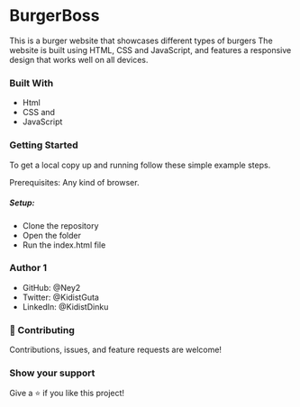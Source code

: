 # BurgerBoss
This is a burger website that showcases different types of burgers The website is built using HTML, CSS and JavaScript, and features a responsive design that works well on all devices. 

### Built With
   - Html
   - CSS and 
   - JavaScript

### Getting Started
  To get a local copy up and running follow these simple example steps.

  Prerequisites: Any kind of browser. 
  ##### Setup:  
  - Clone the repository
  - Open the folder
  - Run the index.html file
           
### Author 1
  - GitHub: @Ney2
  - Twitter: @KidistGuta
  - LinkedIn: @KidistDinku

### 🤝 Contributing
Contributions, issues, and feature requests are welcome!

### Show your support
Give a ⭐️ if you like this project!